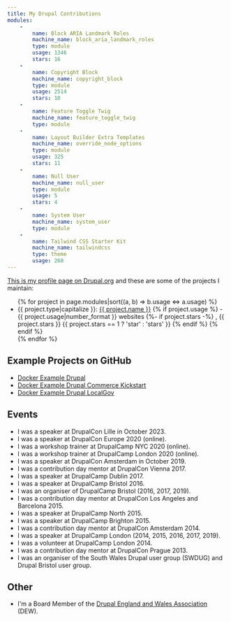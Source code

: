 ```yaml
---
title: My Drupal Contributions
modules:
    -
        name: Block ARIA Landmark Roles
        machine_name: block_aria_landmark_roles
        type: module
        usage: 1346
        stars: 16
    -
        name: Copyright Block
        machine_name: copyright_block
        type: module
        usage: 2514
        stars: 10
    -
        name: Feature Toggle Twig
        machine_name: feature_toggle_twig
        type: module
    -
        name: Layout Builder Extra Templates
        machine_name: override_node_options
        type: module
        usage: 325
        stars: 11
    -
        name: Null User
        machine_name: null_user
        type: module
        usage: 5
        stars: 4
    -
        name: System User
        machine_name: system_user
        type: module
    -
        name: Tailwind CSS Starter Kit
        machine_name: tailwindcss
        type: theme
        usage: 260
---
```


[This is my profile page on Drupal.org](https://www.drupal.org/u/opdavies) and these are some of the projects I maintain:

<ul>
  {% for project in page.modules|sort((a, b) => b.usage <=> a.usage) %}
    <li>
      {{ project.type|capitalize }}:
      <a href="https://www.drupal.org/project/{{ project.machine_name }}">{{ project.name }}</a>
      {% if project.usage %}
        - {{ project.usage|number_format }} websites
        {%- if project.stars -%}
          , {{ project.stars }} {{ project.stars == 1 ? 'star' : 'stars' }}
        {% endif %}
      {% endif %}
    </li>
  {% endfor %}
</ul>

## Example Projects on GitHub

- [Docker Example Drupal](https://github.com/opdavies/docker-example-drupal)
- [Docker Example Drupal Commerce Kickstart](https://github.com/opdavies/docker-example-drupal-commerce-kickstart)
- [Docker Example Drupal LocalGov](https://github.com/opdavies/docker-example-drupal-localgov)

## Events

- I was a speaker at DrupalCon Lille in October 2023.
- I was a speaker at DrupalCon Europe 2020 (online).
- I was a workshop trainer at DrupalCamp NYC 2020 (online).
- I was a workshop trainer at DrupalCamp London 2020 (online).
- I was a speaker at DrupalCon Amsterdam in October 2019.
- I was a contribution day mentor at DrupalCon Vienna 2017.
- I was a speaker at DrupalCamp Dublin 2017.
- I was a speaker at DrupalCamp Bristol 2016.
- I was an organiser of DrupalCamp Bristol (2016, 2017, 2019).
- I was a contribution day mentor at DrupalCon Los Angeles and Barcelona 2015.
- I was a speaker at DrupalCamp North 2015.
- I was a speaker at DrupalCamp Brighton 2015.
- I was a contribution day mentor at DrupalCon Amsterdam 2014.
- I was a speaker at DrupalCamp London (2014, 2015, 2016, 2017, 2019).
- I was a volunteer at DrupalCamp London 2014.
- I was a contribution day mentor at DrupalCon Prague 2013.
- I was an organiser of the South Wales Drupal user group (SWDUG) and Drupal Bristol user group.

## Other

- I'm a Board Member of the [Drupal England and Wales Association](https://drupal-england-wales.github.io) (DEW).
